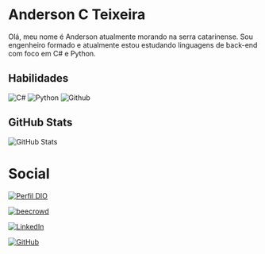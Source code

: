 # Anderson C Teixeira

Olá, meu nome é Anderson atualmente morando na serra catarinense. Sou engenheiro formado e atualmente estou estudando linguagens de back-end com foco em C# e Python.


## Habilidades

![C#](https://img.shields.io/badge/C%23-000?style=for-the-badge&logo=c-sharp&logoColor=D75413) ![Python](https://img.shields.io/badge/Python-000?style=for-the-badge&logo=python&logoColor=D75413) ![Github](https://img.shields.io/badge/github-000?style=for-the-badge&logo=github&logoColor=D75413)



## GitHub Stats
![GitHub Stats](https://github-readme-stats.vercel.app/api?username=Dersaum&theme=transparent&bg_color=000&border_color=FF8C00&show_icons=true&icon_color=FF8C00&title_color=FF8C00&text_color=FFF)


# Social

[![Perfil DIO](https://img.shields.io/badge/Perfil_DIO-D75413?style=for-the-badge)](https://web.dio.me/users/andersonct?tab=skills)

[![beecrowd](https://img.shields.io/badge/beecrowd-D75413?style=for-the-badge)](https://www.beecrowd.com.br/judge/pt/profile/637155)

[![LinkedIn](https://img.shields.io/badge/LinkedIn-000?style=for-the-badge&logo=linkedin&logoColor=D75413)](https://www.linkedin.com/in/anderson-cavalcanti-teixeira/)

[![GitHub](https://img.shields.io/badge/GitHub-000?style=for-the-badge&logo=github&logoColor=D75413)](https://github.com/Dersaum)
